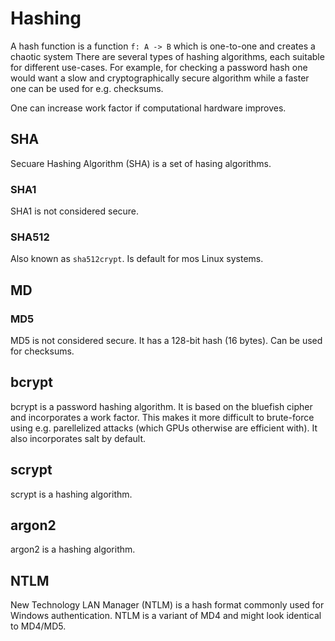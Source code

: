 # Hashing

A hash function is a function `f: A -> B` which is one-to-one and creates a
chaotic system There are several types of hashing algorithms, each suitable for
different use-cases. For example, for checking a password hash one would want a
slow and cryptographically secure algorithm while a faster one can be used for
e.g. checksums.

One can increase work factor if computational hardware improves.

## SHA

Secuare Hashing Algorithm (SHA) is a set of hasing algorithms.

### SHA1

SHA1 is not considered secure.

### SHA512

Also known as `sha512crypt`. Is default for mos Linux systems.

## MD

### MD5

MD5 is not considered secure. It has a 128-bit hash (16 bytes). Can be used for
checksums.

## bcrypt

bcrypt is a password hashing algorithm. It is based on the bluefish cipher and
incorporates a work factor. This makes it more difficult to brute-force using
e.g. parellelized attacks (which GPUs otherwise are efficient with). It also
incorporates salt by default.

## scrypt

scrypt is a hashing algorithm.

## argon2

argon2 is a hashing algorithm.

## NTLM

New Technology LAN Manager (NTLM) is a hash format commonly used for Windows
authentication. NTLM is a variant of MD4 and might look identical to MD4/MD5.
